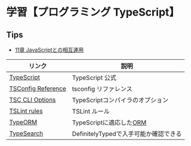# 学習【プログラミング TypeScript】

## Tips

- [11章 JavaScriptとの相互運用](chapter_11_js_interoperability/)

|リンク|説明|
|---|---|
|[TypeScript](https://www.typescriptlang.org/)|TypeScript 公式|
|[TSConfig Reference](https://www.typescriptlang.org/tsconfig)|tsconfig リファレンス|
|[TSC CLI Options](https://www.typescriptlang.org/docs/handbook/compiler-options.html)|TypeScriptコンパイラのオプション|
|[TSLint rules](https://palantir.github.io/tslint/rules/)|TSLint ルール|
|[TypeORM](https://typeorm.io/)|TypeScriptに適応した[ORM](https://ja.wikipedia.org/wiki/%E3%82%AA%E3%83%96%E3%82%B8%E3%82%A7%E3%82%AF%E3%83%88%E9%96%A2%E4%BF%82%E3%83%9E%E3%83%83%E3%83%94%E3%83%B3%E3%82%B0#:~:text=%E3%82%AA%E3%83%96%E3%82%B8%E3%82%A7%E3%82%AF%E3%83%88%E9%96%A2%E4%BF%82%E3%83%9E%E3%83%83%E3%83%94%E3%83%B3%E3%82%B0%EF%BC%88%E8%8B%B1%3A%20Object,%E3%82%AA%E3%83%96%E3%82%B8%E3%82%A7%E3%82%AF%E3%83%88%E9%96%A2%E9%80%A3%E3%83%9E%E3%83%83%E3%83%94%E3%83%B3%E3%82%B0%E3%81%A8%E3%82%82%E5%91%BC%E3%81%B6%E3%80%82)|
|[TypeSearch](https://www.typescriptlang.org/dt/search?search=)|DefinitelyTypedで入手可能か確認できる|
